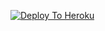 [![Deploy To Heroku](https://www.herokucdn.com/deploy/button.svg)](https://heroku.com/deploy?template=[https://github.com/chintuwithmintu/txt](https://github.com/telegrambotss211/leouploader.git))
